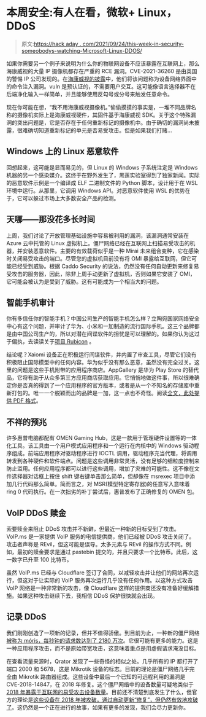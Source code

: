# 本周安全:有人在看，微软+ Linux，DDoS

> 原文:[https://hack aday . com/2021/09/24/this-week-in-security-someobodys-watching-Microsoft-Linux-DDOS/](https://hackaday.com/2021/09/24/this-week-in-security-somebodys-watching-microsoft-linux-ddos/)

如果你需要另一个例子来说明为什么你的物联网设备不应该暴露在互联网上，那么海康威视的大量 IP 摄像机都存在严重的 RCE 漏洞。CVE-2021-36260 是由英国的警惕 IP 公司发现的。在[海康威视的披露](https://www.hikvision.com/en/support/cybersecurity/security-advisory/security-notification-command-injection-vulnerability-in-some-hikvision-products/)中，他们将该问题称为设备网络界面中的命令注入漏洞。vuln 是预认证的，不需要用户交互。这可能像语言选择器不在后端净化输入一样简单，并且能够使用反勾号或分号来触发任意命令。

现在你可能在想，“我不用海康威视摄像机。”偷偷摸摸的事实是，一堆不同品牌名称的摄像机实际上是海康威视硬件，其固件基于海康威视 SDK。关于这个特殊漏洞的突出问题是，它是否存在于任何重新标记的摄像机中。由于确切的漏洞尚未披露，很难确切知道重新标记的单元是否易受攻击。但是如果我们打赌…

## Windows 上的 Linux 恶意软件

回想起来，这可能是显而易见的，但 Linux 的 Windows 子系统注定是 Windows 机器的另一个感染媒介。这终于在野外发生了，黑莲实验室得到了独家新闻。实际的恶意软件示例是一个编译成 ELF 二进制文件的 Python 脚本，设计用于在 WSL 环境中运行。从那里，它调用 Windows API。对恶意软件使用 WSL 的优势在于，它可以躲过市场上大多数安全产品的检测。

## 天哪——那没花多长时间

上周，我们讨论了开放管理基础设施中容易被利用的漏洞，该漏洞通常安装在 Azure 云中托管的 Linux 虚拟机上。僵尸网络已经在互联网上扫描易受攻击的机器，并安装恶意软件。主要的有效载荷似乎是一种 Mirai 未来组合变种，它在感染时关闭易受攻击的端口。尽管您的虚拟机目前没有将 OMI 暴露给互联网，但它可能已经受到威胁。根据 Caddo Security 的说法，仍然没有任何自动更新来修复易受攻击的服务器，因此，除非上周手动更新了虚拟机，否则如果它安装了 OMI，它可能会被认为是受到了威胁。这有可能成为一个相当大的问题。

## 智能手机审计

你有多信任你的智能手机？中国公司生产的智能手机怎么样？立陶宛国家网络安全中心有这个问题，并审计了华为、小米和一加制造的流行国际手机。这三个品牌都是由中国公司生产的，所以对潜在间谍软件的担忧是可以理解的。如果你认为这过于偏执，去读读关于[项目 Rubicon](https://hackaday.com/2020/03/02/project-rubicon-the-nsa-secretly-sold-flawed-encryption-for-decades/) 。

结论呢？Xaiomi 设备正在积极运行间谍软件，并内置了审查工具，尽管它们没有积极阻止国际模型中的任何内容。华为似乎没有那么恶意，虽然没有完全过关。这里的问题是这些手机附带的应用程序商店。AppGallery 是华为 Play Store 的替代品，它将有助于从众多第三方应用商店获取应用。它悄悄地做这件事，所以很难确定你是否真的得到了一个应用程序的官方版本，或者是从一个不知名的存储库中重新打包的。唯一一个脱颖而出的品牌是一加，这一点也不奇怪。阅读[全文，此处提供 PDF 格式](https://www.nksc.lt/doc/en/analysis/2021-08-23_5G-CN-analysis_env3.pdf)。

## 不祥的预兆

许多惠普电脑都配有 OMEN Gaming Hub，这是一款用于管理硬件设置等的一体化工具。该工具由一个用户模式应用程序和一个运行在内核中的 Windows 驱动程序组成。前端应用程序对驱动程序进行 IOCTL 调用，驱动程序充当代理，将调用转发到各种硬件和软件端点。问题是这些调用非常灵活，没有足够的细粒度控制来防止滥用。任何应用程序都可以进行这些调用，增加了灾难的可能性。这不像在文件选择器对话框上按住 shift 键右键单击那么简单，但却像在 msrexec 项目中添加几行代码那么简单。简而言之，对 MSR(模型特定寄存器)的任意写入意味着 ring 0 代码执行。在一次拙劣的补丁尝试后，惠普发布了正确修复的 OMEN 包。

## VoIP DDoS 赎金

索要赎金来阻止 DDoS 攻击并不新鲜，但最近一种新的目标受到了攻击。VoIP.ms 是一家提供 VoIP 服务的电信提供商，他们已经被 DDoS 攻击关闭了。攻击者声称是 REvil，但这可能是误导。太多元素与 REvil 的操作方式不同。例如，最初的赎金要求是通过 pastebin 提交的，并且只要求一个比特币。此后，这一数字已升至 100 比特币。

虽然 VoIP.ms 已经与 Cloudflare 签订了合同，以减轻攻击并让他们的网站再次运行，但这对于让实际的 VoIP 服务再次运行几乎没有任何作用。以这种方式攻击 VoIP 网络是一种非常新的攻击，像 Cloudflare 这样的提供商还没有准备好缓解措施。如果这种攻击继续下去，我相信 DDoS 保护很快就会出现。

## 记录 DDoS

我们刚刚创造了一项新的记录，但并不值得骄傲。到目前为止，一种新的僵尸网络[被称为 móris，每秒钟的请求数达到了 2180 万次](https://blog.qrator.net/en/meris-botnet-climbing-to-the-record_142/)。它很可能有更多的能力。这是一种应用程序攻击，而不是原始带宽攻击，这意味着重点是用虚假请求淹没目标。

在查看流量来源时，Qrator 发现了一些奇怪的相似之处。几乎所有的 IP 都打开了端口 2000 和 5678，这是 Mikrotik 设备的标志。目前的理论是僵尸网络几乎完全由 Mikrotik 路由器组成。这些设备中最后一个已知的可远程利用的漏洞是 CVE-2018-14847，在 2018 年修复。这个僵尸网络中的设备数量可疑地类似于[2018 年暴露于互联网的易受攻击设备数量](https://blog.netlab.360.com/7500-mikrotik-routers-are-forwarding-owners-traffic-to-the-attackers-how-is-yours-en/)。目前还不清楚到底发生了什么，但官方的理论是[这些设备在 2018 年被攻破，通过自动更新“修复”，但仍然有效地攻破了](https://blog.mikrotik.com/security/meris-botnet.html)。这仍然是一个正在进行的故事，如果有更多的发现，我们会尽力更新你。